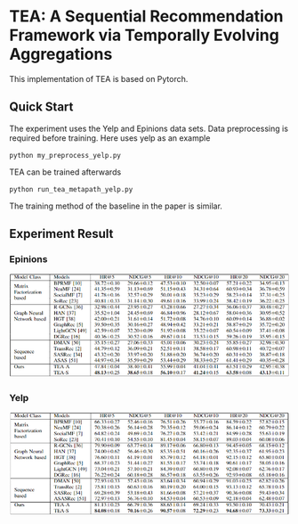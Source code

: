 # TEA: A Sequential Recommendation Framework via Temporally Evolving Aggregations
This implementation of TEA is based on Pytorch. 

## Quick Start  
The experiment uses the Yelp and Epinions data sets. Data preprocessing is required before training.  Here uses yelp as an example
```
python my_preprocess_yelp.py
```
TEA can be trained afterwards  
```
python run_tea_metapath_yelp.py
```
The training method of the baseline in the paper is similar. 

## Experiment Result  
### Epinions  
![image](epin_res.png)
### Yelp
![image](yelp_res.png)
